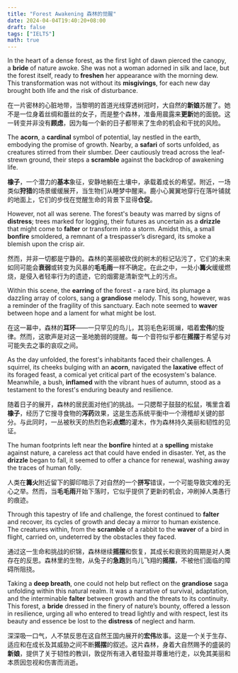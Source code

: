 ```yaml
---
title: "Forest Awakening 森林的觉醒"
date: 2024-04-04T19:40:20+08:00
draft: false
tags: ["IELTS"]
math: true
---
```


In the heart of a dense forest, as the first light of dawn pierced the canopy, a **bride** of nature awoke. She was not a woman adorned in silk and lace, but the forest itself, ready to **freshen** her appearance with the morning dew. This transformation was not without its **misgivings**, for each new day brought both life and the risk of disturbance.

在一片密林的心脏地带，当黎明的首道光线穿透树冠时，大自然的**新娘**苏醒了。她不是一位身着丝绸和蕾丝的女子，而是整个森林，准备用晨露来**更新**她的面貌。这一转变并非没有**顾虑**，因为每一个新的日子都带来了生命的机会和干扰的风险。

The **acorn**, a **cardinal** symbol of potential, lay nestled in the earth, embodying the promise of growth. Nearby, a **safari** of sorts unfolded, as creatures stirred from their slumber. Deer cautiously tread across the leaf-strewn ground, their steps a **scramble** against the backdrop of awakening life.

**橡子**，一个潜力的**基本**象征，安静地躺在土壤中，承载着成长的希望。附近，一场类似**狩猎**的场景缓缓展开，当生物们从睡梦中醒来。鹿小心翼翼地穿行在落叶铺就的地面上，它们的步伐在觉醒生命的背景下显得**仓促**。

However, not all was serene. The forest's beauty was marred by signs of **distress**; trees marked for logging, their futures as uncertain as a **drizzle** that might come to **falter** or transform into a storm. Amidst this, a small **bonfire** smoldered, a remnant of a trespasser’s disregard, its smoke a blemish upon the crisp air.

然而，并非一切都是宁静的。森林的美丽被砍伐的树木的标记玷污了，它们的未来如同可能会**衰弱**或转变为风暴的**毛毛雨**一样不确定。在此之中，一处小**篝火**缓缓燃烧，是侵入者轻率行为的遗迹，它的烟雾是清新空气上的污点。

Within this scene, the **earring** of the forest - a rare bird, its plumage a dazzling array of colors, sang a **grandiose** melody. This song, however, was a reminder of the fragility of this sanctuary. Each note seemed to **waver** between hope and a lament for what might be lost.

在这一幕中，森林的**耳环**——一只罕见的鸟儿，其羽毛色彩斑斓，唱着**宏伟**的旋律。然而，这歌声是对这一圣地脆弱的提醒。每一个音符似乎都在**摇摆**于希望与对可能失去之事的哀叹之间。

As the day unfolded, the forest's inhabitants faced their challenges. A squirrel, its cheeks bulging with an **acorn**, navigated the **laxative** effect of its foraged feast, a comical yet critical part of the ecosystem's balance. Meanwhile, a bush, **inflamed** with the vibrant hues of autumn, stood as a testament to the forest's enduring beauty and resilience.

随着日子的展开，森林的居民面对他们的挑战。一只腮帮子鼓鼓的松鼠，嘴里含着**橡子**，经历了它搜寻食物的**泻药**效果，这是生态系统平衡中一个滑稽却关键的部分。与此同时，一丛被秋天的热烈色彩**点燃**的灌木，作为森林持久美丽和韧性的见证。

The human footprints left near the **bonfire** hinted at a **spelling** mistake against nature, a careless act that could have ended in disaster. Yet, as the **drizzle** began to fall, it seemed to offer a chance for renewal, washing away the traces of human folly.

人类在**篝火**附近留下的脚印暗示了对自然的一个**拼写**错误，一个可能导致灾难的无心之举。然而，当**毛毛雨**开始下落时，它似乎提供了更新的机会，冲刷掉人类愚行的痕迹。

Through this tapestry of life and challenge, the forest continued to **falter** and recover, its cycles of growth and decay a mirror to human existence. The creatures within, from the **scramble** of a rabbit to the **waver** of a bird in flight, carried on, undeterred by the obstacles they faced.

通过这一生命和挑战的织锦，森林继续**摇摆**和恢复，其成长和衰败的周期是对人类存在的反思。森林里的生物，从兔子的**急跑**到鸟儿飞翔的**摇摆**，不被他们面临的障碍所阻挠。

Taking a **deep breath**, one could not help but reflect on the **grandiose** saga unfolding within this natural realm. It was a narrative of survival, adaptation, and the interminable **falter** between growth and the threats to its continuity. This forest, a **bride** dressed in the finery of nature’s bounty, offered a lesson in resilience, urging all who entered to tread lightly and with respect, lest its beauty and essence be lost to the **distress** of neglect and harm.

深深吸一口气，人不禁反思在这自然王国内展开的**宏伟**故事。这是一个关于生存、适应和在成长及其威胁之间不断**摇摆**的叙述。这片森林，身着大自然赐予的盛装的**新娘**，提供了关于韧性的教训，敦促所有进入者轻盈并尊重地行走，以免其美丽和本质因忽视和伤害而消逝。
